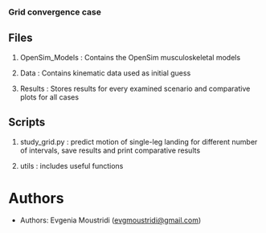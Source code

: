 ### Grid convergence case

## Files

1. OpenSim_Models : Contains the OpenSim musculoskeletal models

2. Data : Contains kinematic data used as initial guess

3. Results : Stores results for every examined scenario and comparative plots
   for all cases

## Scripts

1. study_grid.py : predict motion of single-leg landing for different 
   number of intervals, save results and print comparative results

2. utils : includes useful functions

# Authors 
- Authors: Evgenia Moustridi (evgmoustridi@gmail.com)


